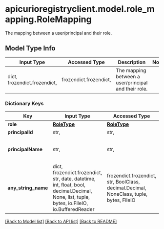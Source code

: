 # apicurioregistryclient.model.role_mapping.RoleMapping

The mapping between a user/principal and their role.

## Model Type Info
Input Type | Accessed Type | Description | Notes
------------ | ------------- | ------------- | -------------
dict, frozendict.frozendict,  | frozendict.frozendict,  | The mapping between a user/principal and their role. | 

### Dictionary Keys
Key | Input Type | Accessed Type | Description | Notes
------------ | ------------- | ------------- | ------------- | -------------
**role** | [**RoleType**](RoleType.md) | [**RoleType**](RoleType.md) |  | 
**principalId** | str,  | str,  |  | 
**principalName** | str,  | str,  | A friendly name for the principal. | [optional] 
**any_string_name** | dict, frozendict.frozendict, str, date, datetime, int, float, bool, decimal.Decimal, None, list, tuple, bytes, io.FileIO, io.BufferedReader | frozendict.frozendict, str, BoolClass, decimal.Decimal, NoneClass, tuple, bytes, FileIO | any string name can be used but the value must be the correct type | [optional]

[[Back to Model list]](../../README.md#documentation-for-models) [[Back to API list]](../../README.md#documentation-for-api-endpoints) [[Back to README]](../../README.md)

